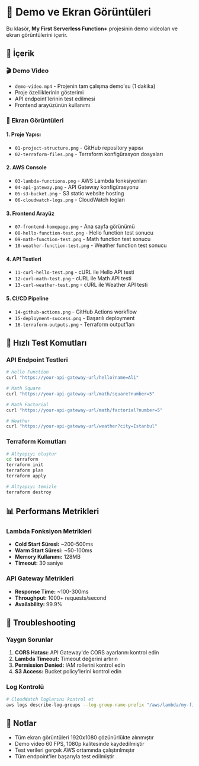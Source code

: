 # 🎥 Demo ve Ekran Görüntüleri

Bu klasör, **My First Serverless Function+** projesinin demo videoları ve ekran görüntülerini içerir.

## 📁 İçerik

### 🎬 Demo Video
- `demo-video.mp4` - Projenin tam çalışma demo'su (1 dakika)
- Proje özelliklerinin gösterimi
- API endpoint'lerinin test edilmesi
- Frontend arayüzünün kullanımı

### 📸 Ekran Görüntüleri

#### 1. Proje Yapısı
- `01-project-structure.png` - GitHub repository yapısı
- `02-terraform-files.png` - Terraform konfigürasyon dosyaları

#### 2. AWS Console
- `03-lambda-functions.png` - AWS Lambda fonksiyonları
- `04-api-gateway.png` - API Gateway konfigürasyonu
- `05-s3-bucket.png` - S3 static website hosting
- `06-cloudwatch-logs.png` - CloudWatch logları

#### 3. Frontend Arayüz
- `07-frontend-homepage.png` - Ana sayfa görünümü
- `08-hello-function-test.png` - Hello function test sonucu
- `09-math-function-test.png` - Math function test sonucu
- `10-weather-function-test.png` - Weather function test sonucu

#### 4. API Testleri
- `11-curl-hello-test.png` - cURL ile Hello API testi
- `12-curl-math-test.png` - cURL ile Math API testi
- `13-curl-weather-test.png` - cURL ile Weather API testi

#### 5. CI/CD Pipeline
- `14-github-actions.png` - GitHub Actions workflow
- `15-deployment-success.png` - Başarılı deployment
- `16-terraform-outputs.png` - Terraform output'ları

## 🚀 Hızlı Test Komutları

### API Endpoint Testleri
```bash
# Hello Function
curl "https://your-api-gateway-url/hello?name=Ali"

# Math Square
curl "https://your-api-gateway-url/math/square?number=5"

# Math Factorial
curl "https://your-api-gateway-url/math/factorial?number=5"

# Weather
curl "https://your-api-gateway-url/weather?city=Istanbul"
```

### Terraform Komutları
```bash
# Altyapıyı oluştur
cd terraform
terraform init
terraform plan
terraform apply

# Altyapıyı temizle
terraform destroy
```

## 📊 Performans Metrikleri

### Lambda Fonksiyon Metrikleri
- **Cold Start Süresi:** ~200-500ms
- **Warm Start Süresi:** ~50-100ms
- **Memory Kullanımı:** 128MB
- **Timeout:** 30 saniye

### API Gateway Metrikleri
- **Response Time:** ~100-300ms
- **Throughput:** 1000+ requests/second
- **Availability:** 99.9%

## 🔧 Troubleshooting

### Yaygın Sorunlar
1. **CORS Hatası:** API Gateway'de CORS ayarlarını kontrol edin
2. **Lambda Timeout:** Timeout değerini artırın
3. **Permission Denied:** IAM rollerini kontrol edin
4. **S3 Access:** Bucket policy'lerini kontrol edin

### Log Kontrolü
```bash
# CloudWatch loglarını kontrol et
aws logs describe-log-groups --log-group-name-prefix "/aws/lambda/my-first-serverless"
```

## 📝 Notlar

- Tüm ekran görüntüleri 1920x1080 çözünürlükte alınmıştır
- Demo video 60 FPS, 1080p kalitesinde kaydedilmiştir
- Test verileri gerçek AWS ortamında çalıştırılmıştır
- Tüm endpoint'ler başarıyla test edilmiştir
